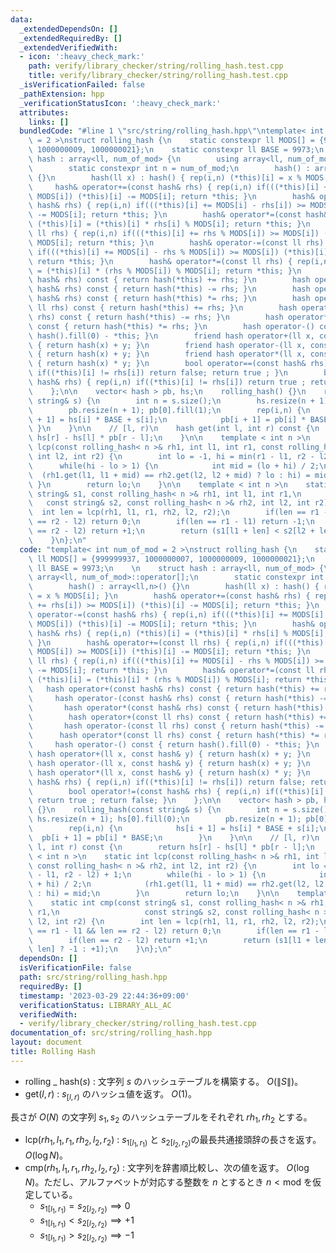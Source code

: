 ```yaml
---
data:
  _extendedDependsOn: []
  _extendedRequiredBy: []
  _extendedVerifiedWith:
  - icon: ':heavy_check_mark:'
    path: verify/library_checker/string/rolling_hash.test.cpp
    title: verify/library_checker/string/rolling_hash.test.cpp
  _isVerificationFailed: false
  _pathExtension: hpp
  _verificationStatusIcon: ':heavy_check_mark:'
  attributes:
    links: []
  bundledCode: "#line 1 \"src/string/rolling_hash.hpp\"\ntemplate< int num_of_mod\
    \ = 2 >\nstruct rolling_hash {\n    static constexpr ll MODS[] = {999999937, 1000000007,\
    \ 1000000009, 1000000021};\n    static constexpr ll BASE = 9973;\n    \n    struct\
    \ hash : array<ll, num_of_mod> {\n        using array<ll, num_of_mod>::operator[];\n\
    \        static constexpr int n = num_of_mod;\n        hash() : array<ll,n>()\
    \ {}\n        hash(ll x) : hash() { rep(i,n) (*this)[i] = x % MODS[i]; }\n   \
    \     hash& operator+=(const hash& rhs) { rep(i,n) if(((*this)[i] += rhs[i]) >=\
    \ MODS[i]) (*this)[i] -= MODS[i]; return *this; }\n        hash& operator-=(const\
    \ hash& rhs) { rep(i,n) if(((*this)[i] += MODS[i] - rhs[i]) >= MODS[i]) (*this)[i]\
    \ -= MODS[i]; return *this; }\n        hash& operator*=(const hash& rhs) { rep(i,n)\
    \ (*this)[i] = (*this)[i] * rhs[i] % MODS[i]; return *this; }\n        hash& operator+=(const\
    \ ll rhs) { rep(i,n) if(((*this)[i] += rhs % MODS[i]) >= MODS[i]) (*this)[i] -=\
    \ MODS[i]; return *this; }\n        hash& operator-=(const ll rhs) { rep(i,n)\
    \ if(((*this)[i] += MODS[i] - rhs % MODS[i]) >= MODS[i]) (*this)[i] -= MODS[i];\
    \ return *this; }\n        hash& operator*=(const ll rhs) { rep(i,n) (*this)[i]\
    \ = (*this)[i] * (rhs % MODS[i]) % MODS[i]; return *this; }\n        hash operator+(const\
    \ hash& rhs) const { return hash(*this) += rhs; }\n        hash operator-(const\
    \ hash& rhs) const { return hash(*this) -= rhs; }\n        hash operator*(const\
    \ hash& rhs) const { return hash(*this) *= rhs; }\n        hash operator+(const\
    \ ll rhs) const { return hash(*this) += rhs; }\n        hash operator-(const ll\
    \ rhs) const { return hash(*this) -= rhs; }\n        hash operator*(const ll rhs)\
    \ const { return hash(*this) *= rhs; }\n        hash operator-() const { return\
    \ hash().fill(0) - *this; }\n        friend hash operator+(ll x, const hash& y)\
    \ { return hash(x) + y; }\n        friend hash operator-(ll x, const hash& y)\
    \ { return hash(x) + y; }\n        friend hash operator*(ll x, const hash& y)\
    \ { return hash(x) * y; }\n        bool operator==(const hash& rhs) { rep(i,n)\
    \ if((*this)[i] != rhs[i]) return false; return true ; }\n        bool operator!=(const\
    \ hash& rhs) { rep(i,n) if((*this)[i] != rhs[i]) return true ; return false; }\n\
    \    };\n\n    vector< hash > pb, hs;\n    rolling_hash() {}\n    rolling_hash(const\
    \ string& s) {\n        int n = s.size();\n        hs.resize(n + 1); hs[0].fill(0);\n\
    \        pb.resize(n + 1); pb[0].fill(1);\n        rep(i,n) {\n            hs[i\
    \ + 1] = hs[i] * BASE + s[i];\n            pb[i + 1] = pb[i] * BASE;\n       \
    \ }\n    }\n\n    // [l, r)\n    hash get(int l, int r) const {\n        return\
    \ hs[r] - hs[l] * pb[r - l];\n    }\n\n    template < int n >\n    static int\
    \ lcp(const rolling_hash< n >& rh1, int l1, int r1, const rolling_hash< n >& rh2,\
    \ int l2, int r2) {\n        int lo = -1, hi = min(r1 - l1, r2 - l2) + 1;\n  \
    \      while(hi - lo > 1) {\n            int mid = (lo + hi) / 2;\n          \
    \  (rh1.get(l1, l1 + mid) == rh2.get(l2, l2 + mid) ? lo : hi) = mid;\n       \
    \ }\n        return lo;\n    }\n\n    template < int n >\n    static int cmp(const\
    \ string& s1, const rolling_hash< n >& rh1, int l1, int r1,\n                \
    \   const string& s2, const rolling_hash< n >& rh2, int l2, int r2) {\n      \
    \  int len = lcp(rh1, l1, r1, rh2, l2, r2);\n        if(len == r1 - l1 && len\
    \ == r2 - l2) return 0;\n        if(len == r1 - l1) return -1;\n        if(len\
    \ == r2 - l2) return +1;\n        return (s1[l1 + len] < s2[l2 + len] ? -1 : +1);\n\
    \    }\n};\n"
  code: "template< int num_of_mod = 2 >\nstruct rolling_hash {\n    static constexpr\
    \ ll MODS[] = {999999937, 1000000007, 1000000009, 1000000021};\n    static constexpr\
    \ ll BASE = 9973;\n    \n    struct hash : array<ll, num_of_mod> {\n        using\
    \ array<ll, num_of_mod>::operator[];\n        static constexpr int n = num_of_mod;\n\
    \        hash() : array<ll,n>() {}\n        hash(ll x) : hash() { rep(i,n) (*this)[i]\
    \ = x % MODS[i]; }\n        hash& operator+=(const hash& rhs) { rep(i,n) if(((*this)[i]\
    \ += rhs[i]) >= MODS[i]) (*this)[i] -= MODS[i]; return *this; }\n        hash&\
    \ operator-=(const hash& rhs) { rep(i,n) if(((*this)[i] += MODS[i] - rhs[i]) >=\
    \ MODS[i]) (*this)[i] -= MODS[i]; return *this; }\n        hash& operator*=(const\
    \ hash& rhs) { rep(i,n) (*this)[i] = (*this)[i] * rhs[i] % MODS[i]; return *this;\
    \ }\n        hash& operator+=(const ll rhs) { rep(i,n) if(((*this)[i] += rhs %\
    \ MODS[i]) >= MODS[i]) (*this)[i] -= MODS[i]; return *this; }\n        hash& operator-=(const\
    \ ll rhs) { rep(i,n) if(((*this)[i] += MODS[i] - rhs % MODS[i]) >= MODS[i]) (*this)[i]\
    \ -= MODS[i]; return *this; }\n        hash& operator*=(const ll rhs) { rep(i,n)\
    \ (*this)[i] = (*this)[i] * (rhs % MODS[i]) % MODS[i]; return *this; }\n     \
    \   hash operator+(const hash& rhs) const { return hash(*this) += rhs; }\n   \
    \     hash operator-(const hash& rhs) const { return hash(*this) -= rhs; }\n \
    \       hash operator*(const hash& rhs) const { return hash(*this) *= rhs; }\n\
    \        hash operator+(const ll rhs) const { return hash(*this) += rhs; }\n \
    \       hash operator-(const ll rhs) const { return hash(*this) -= rhs; }\n  \
    \      hash operator*(const ll rhs) const { return hash(*this) *= rhs; }\n   \
    \     hash operator-() const { return hash().fill(0) - *this; }\n        friend\
    \ hash operator+(ll x, const hash& y) { return hash(x) + y; }\n        friend\
    \ hash operator-(ll x, const hash& y) { return hash(x) + y; }\n        friend\
    \ hash operator*(ll x, const hash& y) { return hash(x) * y; }\n        bool operator==(const\
    \ hash& rhs) { rep(i,n) if((*this)[i] != rhs[i]) return false; return true ; }\n\
    \        bool operator!=(const hash& rhs) { rep(i,n) if((*this)[i] != rhs[i])\
    \ return true ; return false; }\n    };\n\n    vector< hash > pb, hs;\n    rolling_hash()\
    \ {}\n    rolling_hash(const string& s) {\n        int n = s.size();\n       \
    \ hs.resize(n + 1); hs[0].fill(0);\n        pb.resize(n + 1); pb[0].fill(1);\n\
    \        rep(i,n) {\n            hs[i + 1] = hs[i] * BASE + s[i];\n          \
    \  pb[i + 1] = pb[i] * BASE;\n        }\n    }\n\n    // [l, r)\n    hash get(int\
    \ l, int r) const {\n        return hs[r] - hs[l] * pb[r - l];\n    }\n\n    template\
    \ < int n >\n    static int lcp(const rolling_hash< n >& rh1, int l1, int r1,\
    \ const rolling_hash< n >& rh2, int l2, int r2) {\n        int lo = -1, hi = min(r1\
    \ - l1, r2 - l2) + 1;\n        while(hi - lo > 1) {\n            int mid = (lo\
    \ + hi) / 2;\n            (rh1.get(l1, l1 + mid) == rh2.get(l2, l2 + mid) ? lo\
    \ : hi) = mid;\n        }\n        return lo;\n    }\n\n    template < int n >\n\
    \    static int cmp(const string& s1, const rolling_hash< n >& rh1, int l1, int\
    \ r1,\n                   const string& s2, const rolling_hash< n >& rh2, int\
    \ l2, int r2) {\n        int len = lcp(rh1, l1, r1, rh2, l2, r2);\n        if(len\
    \ == r1 - l1 && len == r2 - l2) return 0;\n        if(len == r1 - l1) return -1;\n\
    \        if(len == r2 - l2) return +1;\n        return (s1[l1 + len] < s2[l2 +\
    \ len] ? -1 : +1);\n    }\n};\n"
  dependsOn: []
  isVerificationFile: false
  path: src/string/rolling_hash.hpp
  requiredBy: []
  timestamp: '2023-03-29 22:44:36+09:00'
  verificationStatus: LIBRARY_ALL_AC
  verifiedWith:
  - verify/library_checker/string/rolling_hash.test.cpp
documentation_of: src/string/rolling_hash.hpp
layout: document
title: Rolling Hash
---
```


- $\mathrm{rolling}$ _ $\mathrm{hash}(s)$ : 文字列 $s$ のハッシュテーブルを構築する。 $O(\|S\|)$。
- $\mathrm{get}(l, r)$ : $s_{[l, r)}$ のハッシュ値を返す。 $O(1)$。  

長さが $O(N)$ の文字列 $s_1, s_2$ のハッシュテーブルをそれぞれ ${rh}_1, {rh}_2$ とする。
-  $\mathrm{lcp}({rh}_ 1, l_1, r_1, {rh}_ 2, l_2, r_2)$ : $s_{1[l_1, r_1)}$ と $s_{2[l_2, r_2)}$の最長共通接頭辞の長さを返す。 $O(\log N)$。
- $\mathrm{cmp}({rh}_ 1, l_1, r_1, {rh}_ 2, l_2, r_2)$  :   文字列を辞書順比較し、次の値を返す。 $O(\log N)$。ただし、アルファベットが対応する整数を $n$ とするとき $n < \mathrm{mod}$ を仮定している。
	- $s_{1[l_1, r_1)} = s_{2[l_2, r_2)} \implies 0$
	- $s_{1[l_1, r_1)} < s_{2[l_2, r_2)} \implies +1$
	- $s_{1[l_1, r_1)} > s_{2[l_2, r_2)} \implies - 1$
